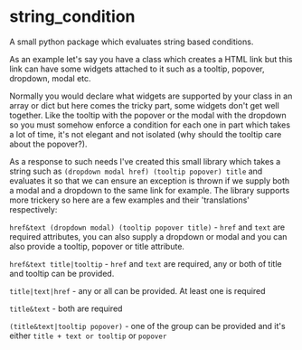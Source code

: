 string_condition
================

A small python package which evaluates string based conditions.

As an example let's say you have a class which creates a HTML link
but this link can have some widgets attached to it such as a tooltip,
popover, dropdown, modal etc.

Normally you would declare what widgets are supported by your class in
an array or dict but here comes the tricky part, some widgets don't get
well together. Like the tooltip with the popover or the modal with the
dropdown so you must somehow enforce a condition for each one in part
which takes a lot of time, it's not elegant and not isolated (why should
the tooltip care about the popover?).

As a response to such needs I've created this small library which takes a
string such as `(dropdown modal href) (tooltip popover) title` and evaluates
it so that we can ensure an exception is thrown if we supply both a modal
and a dropdown to the same link for example. The library supports more
trickery so here are a few examples and their 'translations' respectively:

`href&text (dropdown modal) (tooltip popover title)` - `href` and `text` are
required attributes, you can also supply a dropdown or modal and you can also
provide a tooltip, popover or title attribute.

`href&text title|tooltip` - `href` and `text` are required, any or both of
title and tooltip can be provided.

`title|text|href` - any or all can be provided. At least one is required

`title&text` - both are required

`(title&text|tooltip popover)` - one of the group can be provided and it's
either `title + text or tooltip` or `popover`